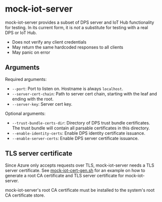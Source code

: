 # mock-iot-server

mock-iot-server provides a subset of DPS server and IoT Hub functionality for testing. In its current form, it is *not* a substitute for testing with a real DPS or IoT Hub.
 - Does not verify any client credentials
 - May return the same hardcoded responses to all clients
 - May panic on error

## Arguments

Required arguments:
 - `--port`: Port to listen on. Hostname is always `localhost`.
 - `--server-cert-chain`: Path to server cert chain, starting with the leaf and ending with the root.
 - `--server-key`: Server cert key.

Optional arguments:
 - `--trust-bundle-certs-dir`: Directory of DPS trust bundle certificates. The trust bundle will contain all parsable certificates in this directory.
 - `--enable-identity-certs`: Enable DPS identity certificate issuance.
 - `--enable-server-certs`: Enable DPS server certificate issuance.

## TLS server certificate

Since Azure only accepts requests over TLS, mock-iot-server needs a TLS server certificate. See [mock-iot-cert-gen.sh](../../ci/mock-iot-tests/mock-iot-cert-gen.sh) for an example on how to generate a root CA certificate and TLS server certificate for mock-iot-server.

mock-iot-server's root CA certificate must be installed to the system's root CA certificate store.

